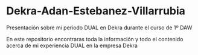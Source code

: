 # Dekra-Adan-Estebanez-Villarrubia
Presentación sobre mi periodo DUAL en Dekra durante el curso de 1º DAW

En este repositorio encontraras toda la información y todo el contenido acerca de mi experiencia DUAL en la empresa Dekra
